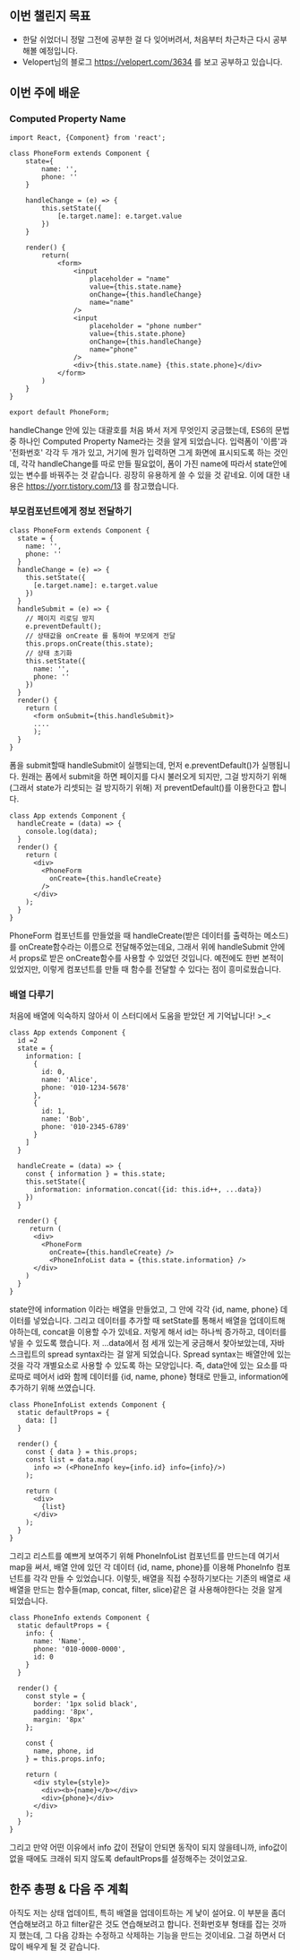 ## 이번 챌린지 목표
- 한달 쉬었더니 정말 그전에 공부한 걸 다 잊어버려서, 처음부터 차근차근 다시 공부해볼 예정입니다. 
- Velopert님의 블로그 https://velopert.com/3634 를 보고 공부하고 있습니다. 

## 이번 주에 배운 
### Computed Property Name

```
import React, {Component} from 'react';

class PhoneForm extends Component {
    state={
        name: '',
        phone: ''
    }

    handleChange = (e) => {
        this.setState({
            [e.target.name]: e.target.value
        })
    }

    render() {
        return(
            <form>
                <input
                    placeholder = "name"
                    value={this.state.name}
                    onChange={this.handleChange}
                    name="name"
                />
                <input
                    placeholder = "phone number"
                    value={this.state.phone}
                    onChange={this.handleChange}
                    name="phone"
                />
                <div>{this.state.name} {this.state.phone}</div>
            </form>
        )
    }
}

export default PhoneForm;
```

handleChange 안에 있는 대괄호를 처음 봐서 저게 무엇인지 궁금했는데, ES6의 문법 중 하나인 Computed Property Name라는 것을 알게 되었습니다. 
입력폼이 '이름'과 '전화번호' 각각 두 개가 있고, 거기에 뭔가 입력하면 그게 화면에 표시되도록 하는 것인데, 각각 handleChange를 따로 만들 필요없이, 
폼이 가진 name에 따라서 state안에 있는 변수를 바꿔주는 것 같습니다. 굉장히 유용하게 쓸 수 있을 것 같네요. 이에 대한 내용은 https://yorr.tistory.com/13 를 참고했습니다. 

### 부모컴포넌트에게 정보 전달하기
```
class PhoneForm extends Component {
  state = {
    name: '',
    phone: ''
  }
  handleChange = (e) => {
    this.setState({
      [e.target.name]: e.target.value
    })
  }
  handleSubmit = (e) => {
    // 페이지 리로딩 방지
    e.preventDefault();
    // 상태값을 onCreate 를 통하여 부모에게 전달
    this.props.onCreate(this.state);
    // 상태 초기화
    this.setState({
      name: '',
      phone: ''
    })
  }
  render() {
    return (
      <form onSubmit={this.handleSubmit}>
      ....
      );
  }
}
```
폼을 submit할때 handleSubmit이 실행되는데, 먼저 e.preventDefault()가 실행됩니다. 원래는 폼에서 submit을 하면 페이지를 다시 불러오게 되지만,
그걸 방지하기 위해(그래서 state가 리셋되는 걸 방지하기 위해) 저 preventDefault()를 이용한다고 합니다.

```
class App extends Component {
  handleCreate = (data) => {
    console.log(data);
  }
  render() {
    return (
      <div>
        <PhoneForm
          onCreate={this.handleCreate}
        />
      </div>
    );
  }
}
```
PhoneForm 컴포넌트를 만들었을 때 handleCreate(받은 데이터를 출력하는 메소드)를 onCreate함수라는 이름으로 전달해주었는데요, 
그래서 위에 handleSubmit 안에서 props로 받은 onCreate함수를 사용할 수 있었던 것입니다. 
예전에도 한번 본적이 있었지만, 이렇게 컴포넌트를 만들 때 함수를 전달할 수 있다는 점이 흥미로웠습니다.

### 배열 다루기
처음에 배열에 익숙하지 않아서 이 스터디에서 도움을 받았던 게 기억납니다! >_< 
```
class App extends Component {
  id =2 
  state = {
    information: [
      {
        id: 0,
        name: 'Alice',
        phone: '010-1234-5678'
      },
      {
        id: 1,
        name: 'Bob',
        phone: '010-2345-6789'
      }
    ]
  }
  
  handleCreate = (data) => {
    const { information } = this.state;
    this.setState({
      information: information.concat({id: this.id++, ...data})
    })
  }

  render() {
     return (
      <div>
        <PhoneForm
          onCreate={this.handleCreate} />
          <PhoneInfoList data = {this.state.information} />
      </div>
    )
  }
}
```
state안에 information 이라는 배열을 만들었고, 그 안에 각각 {id, name, phone} 데이터를 넣었습니다. 그리고 데이터를 추가할 때 setState를 통해서 배열을 업데이트해야하는데, concat을 이용할 수가 있네요. 저렇게 해서 id는 하나씩 증가하고, 데이터를 넣을 수 있도록 했습니다. 
저 ...data에서 점 세개 있는게 궁금해서 찾아보았는데, 자바스크립트의 spread syntax라는 걸 알게 되었습니다. Spread syntax는 배열안에 있는 것을 각각 개별요소로 사용할 수 있도록 하는 모양입니다. 즉, data안에 있는 요소를 따로따로 떼어서 id와 함께 데이터를 {id, name, phone} 형태로 만들고, information에 추가하기 위해 쓰였습니다. 

```
class PhoneInfoList extends Component {
  static defaultProps = {
    data: []
  }

  render() {
    const { data } = this.props;
    const list = data.map(
      info => (<PhoneInfo key={info.id} info={info}/>)
    );

    return (
      <div>
        {list}    
      </div>
    );
  }
}
```
그리고 리스트를 예쁘게 보여주기 위해 PhoneInfoList 컴포넌트를 만드는데 여기서 map을 써서, 배열 안에 있던 각 데이터 {id, name, phone}를 이용해 PhoneInfo 컴포넌트를 각각 만들 수 있었습니다. 이렇듯, 배열을 직접 수정하기보다는 기존의 배열로 새 배열을 만드는 함수들(map, concat, filter, slice)같은 걸 사용해야한다는 것을 알게 되었습니다. 
```
class PhoneInfo extends Component {
  static defaultProps = {
    info: {
      name: 'Name',
      phone: '010-0000-0000',
      id: 0
    }
  }
  
  render() {
    const style = {
      border: '1px solid black',
      padding: '8px',
      margin: '8px'
    };

    const {
      name, phone, id
    } = this.props.info;
    
    return (
      <div style={style}>
        <div><b>{name}</b></div>
        <div>{phone}</div>
      </div>
    );
  }
}
```
그리고 만약 어떤 이유에서 info 값이 전달이 안되면 동작이 되지 않을테니까, info값이 없을 때에도 크래쉬 되지 않도록 defaultProps를 설정해주는 것이었고요. 

## 한주 총평 & 다음 주 계획
아직도 저는 상태 업데이트, 특히 배열을 업데이트하는 게 낯이 설어요. 이 부분을 좀더 연습해보려고 하고 filter같은 것도 연습해보려고 합니다. 
전화번호부 형태를 잡는 것까지 했는데, 그 다음 강좌는 수정하고 삭제하는 기능을 만드는 것이네요. 그걸 하면서 더 많이 배우게 될 것 같습니다. 
